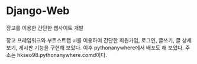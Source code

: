 # Django-Web
장고를 이용한 간단한 웹사이트 개발

장고 프레임워크와 부트스트랩 ui를 이용하여 간단한 회원가입, 로그인, 글쓰기, 글 상세보기, 게시판 기능을 구현해 보았다. 이후 pythonanywhere에서 배포도 해 보았다. 주소는 hkseo98.pythonanywhere.comd이다.
